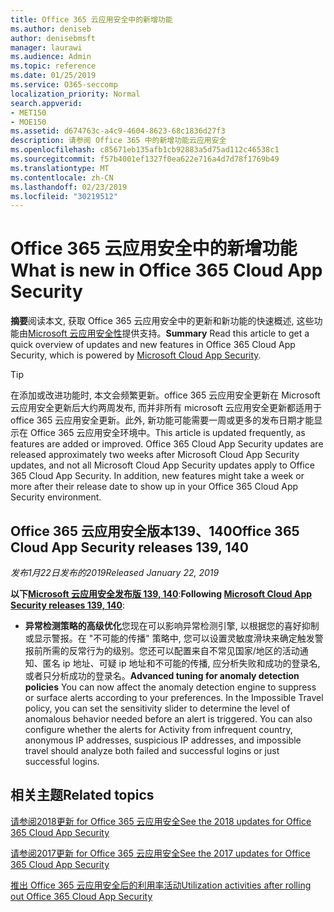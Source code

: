 ```yaml
---
title: Office 365 云应用安全中的新增功能
ms.author: deniseb
author: denisebmsft
manager: laurawi
ms.audience: Admin
ms.topic: reference
ms.date: 01/25/2019
ms.service: O365-seccomp
localization_priority: Normal
search.appverid:
- MET150
- MOE150
ms.assetid: d674763c-a4c9-4604-8623-68c1836d27f3
description: 请参阅 Office 365 中的新增功能云应用安全
ms.openlocfilehash: c85671eb135afb1cb92883a5d75ad112c46538c1
ms.sourcegitcommit: f57b4001ef1327f0ea622e716a4d7d78f1769b49
ms.translationtype: MT
ms.contentlocale: zh-CN
ms.lasthandoff: 02/23/2019
ms.locfileid: "30219512"
---
```

# <a name="what-is-new-in-office-365-cloud-app-security"></a><span data-ttu-id="470ca-103">Office 365 云应用安全中的新增功能</span><span class="sxs-lookup"><span data-stu-id="470ca-103">What is new in Office 365 Cloud App Security</span></span>

<span data-ttu-id="470ca-104">**摘要**阅读本文, 获取 Office 365 云应用安全中的更新和新功能的快速概述, 这些功能由[Microsoft 云应用安全性](https://aka.ms/whatiscas)提供支持。</span><span class="sxs-lookup"><span data-stu-id="470ca-104">**Summary** Read this article to get a quick overview of updates and new features in Office 365 Cloud App Security, which is powered by [Microsoft Cloud App Security](https://aka.ms/whatiscas).</span></span>
  
> [!TIP]
> <span data-ttu-id="470ca-p101">在添加或改进功能时, 本文会频繁更新。office 365 云应用安全更新在 Microsoft 云应用安全更新后大约两周发布, 而并非所有 microsoft 云应用安全更新都适用于 office 365 云应用安全更新。此外, 新功能可能需要一周或更多的发布日期才能显示在 Office 365 云应用安全环境中。</span><span class="sxs-lookup"><span data-stu-id="470ca-p101">This article is updated frequently, as features are added or improved. Office 365 Cloud App Security updates are released approximately two weeks after Microsoft Cloud App Security updates, and not all Microsoft Cloud App Security updates apply to Office 365 Cloud App Security. In addition, new features might take a week or more after their release date to show up in your Office 365 Cloud App Security environment.</span></span>

## <a name="office-365-cloud-app-security-releases-139-140"></a><span data-ttu-id="470ca-108">Office 365 云应用安全版本139、140</span><span class="sxs-lookup"><span data-stu-id="470ca-108">Office 365 Cloud App Security releases 139, 140</span></span>

<span data-ttu-id="470ca-109">*发布1月22日发布的2019*</span><span class="sxs-lookup"><span data-stu-id="470ca-109">*Released January 22, 2019*</span></span>

<span data-ttu-id="470ca-110">**以下[Microsoft 云应用安全发布版 139, 140](https://docs.microsoft.com/cloud-app-security/release-notes#cloud-app-security-release-139-140)**:</span><span class="sxs-lookup"><span data-stu-id="470ca-110">**Following [Microsoft Cloud App Security releases 139, 140](https://docs.microsoft.com/cloud-app-security/release-notes#cloud-app-security-release-139-140)**:</span></span>

- <span data-ttu-id="470ca-p102">**异常检测策略的高级优化**您现在可以影响异常检测引擎, 以根据您的喜好抑制或显示警报。在 "不可能的传播" 策略中, 您可以设置灵敏度滑块来确定触发警报前所需的反常行为的级别。您还可以配置来自不常见国家/地区的活动通知、匿名 ip 地址、可疑 ip 地址和不可能的传播, 应分析失败和成功的登录名, 或者只分析成功的登录名。</span><span class="sxs-lookup"><span data-stu-id="470ca-p102">**Advanced tuning for anomaly detection policies** You can now affect the anomaly detection engine to suppress or surface alerts according to your preferences. In the Impossible Travel policy, you can set the sensitivity slider to determine the level of anomalous behavior needed before an alert is triggered. You can also configure whether the alerts for Activity from infrequent country, anonymous IP addresses, suspicious IP addresses, and impossible travel should analyze both failed and successful logins or just successful logins.</span></span> 

## <a name="related-topics"></a><span data-ttu-id="470ca-114">相关主题</span><span class="sxs-lookup"><span data-stu-id="470ca-114">Related topics</span></span>

[<span data-ttu-id="470ca-115">请参阅2018更新 for Office 365 云应用安全</span><span class="sxs-lookup"><span data-stu-id="470ca-115">See the 2018 updates for Office 365 Cloud App Security</span></span>](new-in-office-365-cas-2018.md)

[<span data-ttu-id="470ca-116">请参阅2017更新 for Office 365 云应用安全</span><span class="sxs-lookup"><span data-stu-id="470ca-116">See the 2017 updates for Office 365 Cloud App Security</span></span>](new-in-office-365-cas-2017.md)
    
[<span data-ttu-id="470ca-117">推出 Office 365 云应用安全后的利用率活动</span><span class="sxs-lookup"><span data-stu-id="470ca-117">Utilization activities after rolling out Office 365 Cloud App Security</span></span>](utilization-activities-for-ocas.md)